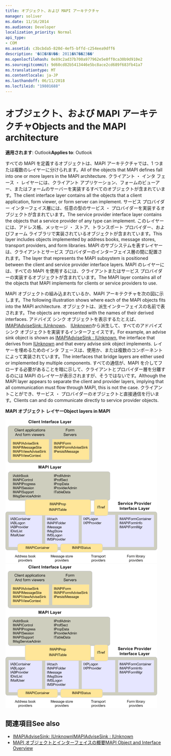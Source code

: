 ```yaml
---
title: オブジェクト、および MAPI アーキテクチャ
manager: soliver
ms.date: 11/16/2014
ms.audience: Developer
localization_priority: Normal
api_type:
- COM
ms.assetid: c3bcbda5-820d-4ef5-bffd-c254eea9dff6
description: '�ŏI�X�V��: 2011�N7��23��'
ms.openlocfilehash: 0e89c2ad37b700a977962e5e0ff0ca30b9d910e2
ms.sourcegitcommit: 9d60cd82b5413446e5bc8ace2cd689f683fb41a7
ms.translationtype: MT
ms.contentlocale: ja-JP
ms.lasthandoff: 06/11/2018
ms.locfileid: "19801688"
---
```

# <a name="objects-and-the-mapi-architecture"></a><span data-ttu-id="ef2e9-103">オブジェクト、および MAPI アーキテクチャ</span><span class="sxs-lookup"><span data-stu-id="ef2e9-103">Objects and the MAPI architecture</span></span>

<span data-ttu-id="ef2e9-104">**適用されます**: Outlook</span><span class="sxs-lookup"><span data-stu-id="ef2e9-104">**Applies to**: Outlook</span></span> 
  
<span data-ttu-id="ef2e9-105">すべての MAPI を定義するオブジェクトは、MAPI アーキテクチャでは、1 つまたは複数のレイヤーに分けられます。</span><span class="sxs-lookup"><span data-stu-id="ef2e9-105">All of the objects that MAPI defines fall into one or more layers in the MAPI architecture.</span></span> <span data-ttu-id="ef2e9-106">クライアント ・ インタ フェース ・ レイヤーには、クライアント アプリケーション、フォームのビューアー、またはフォームのサーバーを実装するすべてのオブジェクトが含まれています。</span><span class="sxs-lookup"><span data-stu-id="ef2e9-106">The client interface layer contains all the objects that a client application, form viewer, or form server can implement.</span></span> <span data-ttu-id="ef2e9-107">サービス プロバイダー インターフェイス層には、任意の型のサービス ・ プロバイダーを実装するオブジェクトが含まれています。</span><span class="sxs-lookup"><span data-stu-id="ef2e9-107">The service provider interface layer contains the objects that a service provider of any type can implement.</span></span> <span data-ttu-id="ef2e9-108">このレイヤーには、アドレス帳、メッセージ ・ ストア、トランスポート プロバイダー、およびフォーム ライブラリで実装されているオブジェクトが含まれています。</span><span class="sxs-lookup"><span data-stu-id="ef2e9-108">This layer includes objects implemented by address books, message stores, transport providers, and form libraries.</span></span> <span data-ttu-id="ef2e9-109">MAPI のサブシステムを表すレイヤーは、クライアントとサービス プロバイダーのインターフェイス層の間に配置されます。</span><span class="sxs-lookup"><span data-stu-id="ef2e9-109">The layer that represents the MAPI subsystem is positioned between the client and service provider interface layers.</span></span> <span data-ttu-id="ef2e9-110">MAPI のレイヤーには、すべての MAPI を使用するには、クライアントまたはサービス プロバイダーの実装するオブジェクトが含まれています。</span><span class="sxs-lookup"><span data-stu-id="ef2e9-110">The MAPI layer contains all of the objects that MAPI implements for clients or service providers to use.</span></span> 
  
<span data-ttu-id="ef2e9-111">MAPI オブジェクトの組み込まれているか、MAPI アーキテクチャを次の図に示します。</span><span class="sxs-lookup"><span data-stu-id="ef2e9-111">The following illustration shows where each of the MAPI objects fits into the MAPI architecture.</span></span> <span data-ttu-id="ef2e9-112">オブジェクトは、派生インターフェイスの名前で表されます。</span><span class="sxs-lookup"><span data-stu-id="ef2e9-112">The objects are represented with the names of their derived interfaces.</span></span> <span data-ttu-id="ef2e9-113">アドバイズ シンク オブジェクトを表示するたとえば、 [IMAPIAdviseSink: IUnknown](imapiadvisesinkiunknown.md)、 [IUnknown](http://msdn.microsoft.com/library/33f1d79a-33fc-4ce5-a372-e08bda378332%28Office.15%29.aspx)から派生して、すべてのアドバイズ シンク オブジェクトを実装するインターフェイスです。</span><span class="sxs-lookup"><span data-stu-id="ef2e9-113">For example, an advise sink object is shown as [IMAPIAdviseSink : IUnknown](imapiadvisesinkiunknown.md), the interface that derives from [IUnknown](http://msdn.microsoft.com/library/33f1d79a-33fc-4ce5-a372-e08bda378332%28Office.15%29.aspx) and that every advise sink object implements.</span></span> <span data-ttu-id="ef2e9-114">レイヤーを埋めるためのインタ フェースは、使用か、または複数のコンポーネントによって実装されています。</span><span class="sxs-lookup"><span data-stu-id="ef2e9-114">The interfaces that bridge layers are either used or implemented by multiple components.</span></span> <span data-ttu-id="ef2e9-115">すべての通信が、MAPI を介してフローする必要があることを暗に示して、クライアントとプロバイダー層を分離するのには MAPI のレイヤーが表示されますが、そうではないです。</span><span class="sxs-lookup"><span data-stu-id="ef2e9-115">Although the MAPI layer appears to separate the client and provider layers, implying that all communication must flow through MAPI, this is not the case.</span></span> <span data-ttu-id="ef2e9-116">クライアントことができ、サービス ・ プロバイダーのオブジェクトと直接通信を行います。</span><span class="sxs-lookup"><span data-stu-id="ef2e9-116">Clients can and do communicate directly to service provider objects.</span></span> 
  
<span data-ttu-id="ef2e9-117">**MAPI オブジェクト レイヤー**</span><span class="sxs-lookup"><span data-stu-id="ef2e9-117">**Object layers in MAPI**</span></span>
  
<span data-ttu-id="ef2e9-118">![MAPI オブジェクト レイヤー](media/amapi_38.gif "MAPI オブジェクト レイヤー")</span><span class="sxs-lookup"><span data-stu-id="ef2e9-118">![Object layers in MAPI](media/amapi_38.gif "Object layers in MAPI")</span></span>
  
## <a name="see-also"></a><span data-ttu-id="ef2e9-119">関連項目</span><span class="sxs-lookup"><span data-stu-id="ef2e9-119">See also</span></span>

- [<span data-ttu-id="ef2e9-120">IMAPIAdviseSink: IUnknown</span><span class="sxs-lookup"><span data-stu-id="ef2e9-120">IMAPIAdviseSink : IUnknown</span></span>](imapiadvisesinkiunknown.md)
- [<span data-ttu-id="ef2e9-121">MAPI オブジェクトとインターフェイスの概要</span><span class="sxs-lookup"><span data-stu-id="ef2e9-121">MAPI Object and Interface Overview</span></span>](mapi-object-and-interface-overview.md)

